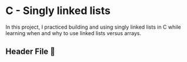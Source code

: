 # C - Singly linked lists

In this project, I practiced building and using singly linked lists
in C while learning when and why to use linked lists versus arrays.

## Header File :file_folder:
